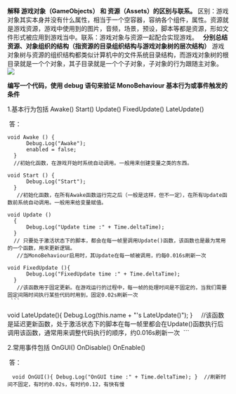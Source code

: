 **解释 游戏对象（GameObjects） 和 资源（Assets）的区别与联系。**
区别：游戏对象其实本身并没有什么属性，相当于一个空容器，容纳各个组件，属性。资源就是游戏资源，游戏中使用到的图片，音频，场景，预设，脚本等都是资源，形如文件形式被应用到游戏当中。联系：游戏对象与资源一起配合实现游戏。
 
**分别总结资源、对象组织的结构（指资源的目录组织结构与游戏对象树的层次结构）**
游戏对象树与资源的组织结构都类似计算机中的文件系统目录结构，而游戏对象树的根目录就是一个个对象，其子目录就是一个个子对象，子对象的行为跟随主对象。
 
![](https://timgsa.baidu.com/timg?image&quality=80&size=b9999_10000&sec=1522685106&di=ac208ab5ad89f5f0518663e7f35a0adb&imgtype=jpg&er=1&src=http%3A%2F%2Fimg.bitscn.com%2Fupimg%2Fallimg%2Fc141118%2F1416321061C1Z-25594.jpg)

**编写一个代码，使用 debug 语句来验证 MonoBehaviour 基本行为或事件触发的条件**
  
  1.基本行为包括 Awake() Start() Update() FixedUpdate() LateUpdate()
  
  答：
  
  ```
  void Awake () {  
        Debug.Log("Awake");  
        enabled = false;  
    } 
    //初始化函数，在游戏开始时系统自动调用。一般用来创建变量之类的东西。 
  ```
  ```
  void Start () {  
        Debug.Log("Start");  
    }
    //初始化函数，在所有Awake函数运行完之后（一般是这样，但不一定），在所有Update函数前系统自动调用。一般用来给变量赋值。 
  ```
  ```
  void Update ()
    {
        Debug.Log("Update time :" + Time.deltaTime);
    }
    // 只要处于激活状态下的脚本，都会在每一帧里调用Update()函数，该函数也是最为常用的一个函数，用来更新逻辑。
    //当MonoBehaviour启用时，其Update在每一帧被调用，约每0.016s刷新一次
 
  void FixedUpdate (){
        Debug.Log("FixedUpdate time :" + Time.deltaTime);
    }
    //该函数用于固定更新。在游戏运行的过程中，每一帧的处理时间是不固定的，当我们需要固定间隔时间执行某些代码时用到，固定0.02s刷新一次
  ```
  ```
  void LateUpdate(){
             Debug.Log(this.name + "'s LateUpdate()");
     }
     //该函数是延迟更新函数，处于激活状态下的脚本在每一帧里都会在Update()函数执行后调用该函数，通常用来调整代码执行的顺序，约0.016s刷新一次
  ```
  
  2.常用事件包括 OnGUI() OnDisable() OnEnable()
  
  答：
  
  ```
  void OnGUI(){
		Debug.Log("OnGUI time :" + Time.deltaTime);
	}
  //刷新时间不固定，有时约0.02s，有时约0.12，有快有慢
  ```
  
